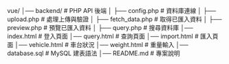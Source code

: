 vue/
│── backend/               # PHP API 後端
│   ├── config.php         # 資料庫連線
│   ├── upload.php         # 處理上傳與驗證
│   ├── fetch_data.php     # 取得已匯入資料
│   ├── preview.php        # 預覽已匯入資料
│   ├── query.php        # 搜尋資料庫
│── index.html         # 登入頁面
│── query.html         # 查詢頁面
│── import.html        # 匯入頁面
│── vehicle.html       # 車台狀況
│── weight.html        # 重量輸入
│── database.sql           # MySQL 建表語法
│── README.md              # 專案說明